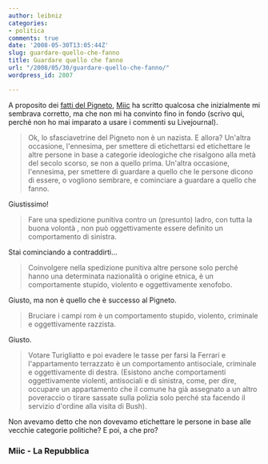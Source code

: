 ```yaml
---
author: leibniz
categories:
- politica
comments: true
date: '2008-05-30T13:05:44Z'
slug: guardare-quello-che-fanno
title: Guardare quello che fanno
url: "/2008/05/30/guardare-quello-che-fanno/"
wordpress_id: 2807

---
```

A proposito dei [fatti del Pigneto](https://roma.repubblica.it/dettaglio/S%C3%AC-al-Pigneto-sono-stato-io-ma-non-chiamatemi-razzista/1469611?ref=rephp), [Miic](https://miic.livejournal.com/157159.html) ha scritto qualcosa che inizialmente mi sembrava corretto, ma che non mi ha convinto fino in fondo (scrivo qui, perché non ho mai imparato a usare i commenti su Livejournal).


> Ok, lo sfasciavetrine del Pigneto non è un nazista. E allora? Un'altra occasione, l'ennesima, per smettere di etichettarsi ed etichettare le altre persone in base a categorie ideologiche che risalgono alla metà  del secolo scorso, se non a quello prima. Un'altra occasione, l'ennesima, per smettere di guardare a quello che le persone dicono di essere, o vogliono sembrare, e cominciare a guardare a quello che fanno.


Giustissimo!


> Fare una spedizione punitiva contro un (presunto) ladro, con tutta la buona volontà , non può oggettivamente essere definito un comportamento di sinistra.


Stai cominciando a contraddirti...


> Coinvolgere nella spedizione punitiva altre persone solo perché hanno una determinata nazionalità o origine etnica, è un comportamente stupido, violento e oggettivamente xenofobo.


Giusto, ma non è quello che è successo al Pigneto.


> Bruciare i campi rom è un comportamento stupido, violento, criminale e oggettivamente razzista.


Giusto.


> Votare Turigliatto e poi evadere le tasse per farsi la Ferrari e l'appartamento terrazzato è un comportamento  antisociale,  criminale e oggettivamente di destra. (Esistono anche comportamenti oggettivamente violenti, antisociali e di sinistra, come, per dire, occupare un appartamento che il comune ha già assegnato a un altro poveraccio o tirare sassate sulla polizia solo perché sta facendo il servizio d'ordine alla visita di Bush).


Non avevamo detto che non dovevamo etichettare le persone in base alle vecchie categorie politiche? E poi, a che pro?


### Miic - La Repubblica
